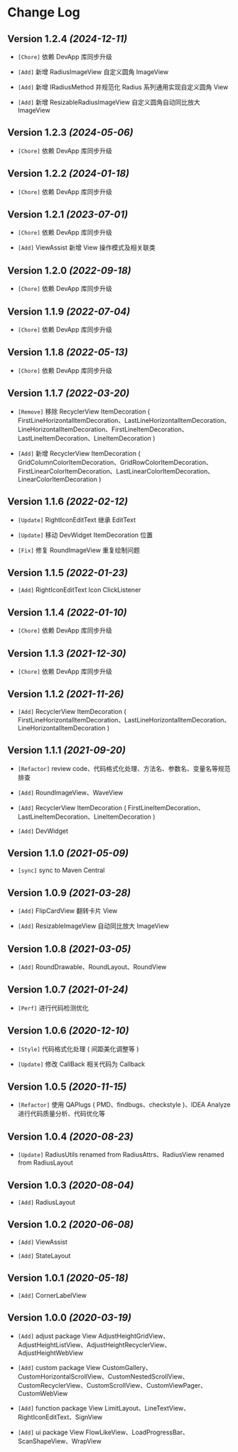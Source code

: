 Change Log
==========

Version 1.2.4 *(2024-12-11)*
----------------------------

* `[Chore]` 依赖 DevApp 库同步升级

* `[Add]` 新增 RadiusImageView 自定义圆角 ImageView

* `[Add]` 新增 IRadiusMethod 并规范化 Radius 系列通用实现自定义圆角 View

* `[Add]` 新增 ResizableRadiusImageView 自定义圆角自动同比放大 ImageView

Version 1.2.3 *(2024-05-06)*
----------------------------

* `[Chore]` 依赖 DevApp 库同步升级

Version 1.2.2 *(2024-01-18)*
----------------------------

* `[Chore]` 依赖 DevApp 库同步升级

Version 1.2.1 *(2023-07-01)*
----------------------------

* `[Chore]` 依赖 DevApp 库同步升级

* `[Add]` ViewAssist 新增 View 操作模式及相关联类

Version 1.2.0 *(2022-09-18)*
----------------------------

* `[Chore]` 依赖 DevApp 库同步升级

Version 1.1.9 *(2022-07-04)*
----------------------------

* `[Chore]` 依赖 DevApp 库同步升级

Version 1.1.8 *(2022-05-13)*
----------------------------

* `[Chore]` 依赖 DevApp 库同步升级

Version 1.1.7 *(2022-03-20)*
----------------------------

* `[Remove]` 移除 RecyclerView ItemDecoration ( FirstLineHorizontalItemDecoration、LastLineHorizontalItemDecoration、LineHorizontalItemDecoration、FirstLineItemDecoration、LastLineItemDecoration、LineItemDecoration )

* `[Add]` 新增 RecyclerView ItemDecoration ( GridColumnColorItemDecoration、GridRowColorItemDecoration、FirstLinearColorItemDecoration、LastLinearColorItemDecoration、LinearColorItemDecoration )

Version 1.1.6 *(2022-02-12)*
----------------------------

* `[Update]` RightIconEditText 继承 EditText

* `[Update]` 移动 DevWidget ItemDecoration 位置

* `[Fix]` 修复 RoundImageView 重复绘制问题

Version 1.1.5 *(2022-01-23)*
----------------------------

* `[Add]` RightIconEditText Icon ClickListener

Version 1.1.4 *(2022-01-10)*
----------------------------

* `[Chore]` 依赖 DevApp 库同步升级

Version 1.1.3 *(2021-12-30)*
----------------------------

* `[Chore]` 依赖 DevApp 库同步升级

Version 1.1.2 *(2021-11-26)*
----------------------------

* `[Add]` RecyclerView ItemDecoration ( FirstLineHorizontalItemDecoration、LastLineHorizontalItemDecoration、LineHorizontalItemDecoration )

Version 1.1.1 *(2021-09-20)*
----------------------------

* `[Refactor]` review code、代码格式化处理、方法名、参数名、变量名等规范排查

* `[Add]` RoundImageView、WaveView

* `[Add]` RecyclerView ItemDecoration ( FirstLineItemDecoration、LastLineItemDecoration、LineItemDecoration )

* `[Add]` DevWidget

Version 1.1.0 *(2021-05-09)*
----------------------------

* `[sync]` sync to Maven Central

Version 1.0.9 *(2021-03-28)*
----------------------------

* `[Add]` FlipCardView 翻转卡片 View

* `[Add]` ResizableImageView 自动同比放大 ImageView

Version 1.0.8 *(2021-03-05)*
----------------------------

* `[Add]` RoundDrawable、RoundLayout、RoundView

Version 1.0.7 *(2021-01-24)*
----------------------------

* `[Perf]` 进行代码检测优化

Version 1.0.6 *(2020-12-10)*
----------------------------

* `[Style]` 代码格式化处理 ( 间距美化调整等 )

* `[Update]` 修改 CallBack 相关代码为 Callback

Version 1.0.5 *(2020-11-15)*
----------------------------

* `[Refactor]` 使用 QAPlugs ( PMD、findbugs、checkstyle )、IDEA Analyze 进行代码质量分析、代码优化等

Version 1.0.4 *(2020-08-23)*
----------------------------

* `[Update]` RadiusUtils renamed from RadiusAttrs、RadiusView renamed from RadiusLayout

Version 1.0.3 *(2020-08-04)*
----------------------------

* `[Add]` RadiusLayout

Version 1.0.2 *(2020-06-08)*
----------------------------

* `[Add]` ViewAssist

* `[Add]` StateLayout

Version 1.0.1 *(2020-05-18)*
----------------------------

* `[Add]` CornerLabelView

Version 1.0.0 *(2020-03-19)*
----------------------------

* `[Add]` adjust package View AdjustHeightGridView、AdjustHeightListView、AdjustHeightRecyclerView、AdjustHeightWebView

* `[Add]` custom package View CustomGallery、CustomHorizontalScrollView、CustomNestedScrollView、CustomRecyclerView、CustomScrollView、CustomViewPager、CustomWebView

* `[Add]` function package View LimitLayout、LineTextView、RightIconEditText、SignView

* `[Add]` ui package View FlowLikeView、LoadProgressBar、ScanShapeView、WrapView
